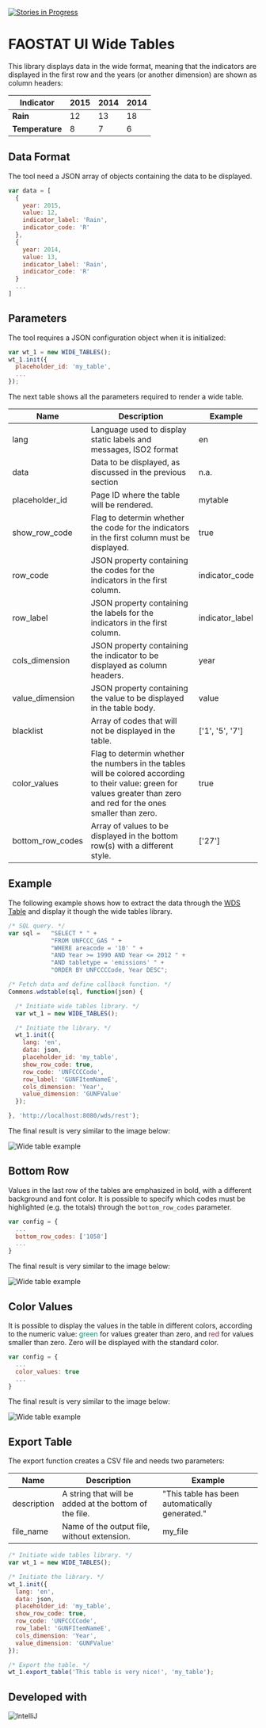 [![Stories in Progress](https://badge.waffle.io/faostat4/faostat-ui-wide-tables.svg?label=in%20Progress&title=In%20Progress)](http://waffle.io/faostat4/faostat-ui-wide-tables)

FAOSTAT UI Wide Tables
======================

This library displays data in the wide format, meaning that the indicators are displayed in the first row and the years (or another dimension) are shown as column headers:

|Indicator|2015|2014|2014|
|----|----|----|----|
|**Rain**|12|13|18|
|**Temperature**|8|7|6|

Data Format
-----------

The tool need a JSON array of objects containing the data to be displayed.

```javascript
var data = [
  {
    year: 2015,
    value: 12,
    indicator_label: 'Rain',
    indicator_code: 'R'
  },
  {
    year: 2014,
    value: 13,
    indicator_label: 'Rain',
    indicator_code: 'R'
  }
  ...
]
```

Parameters
----------

The tool requires a JSON configuration object when it is initialized:

```javascript
var wt_1 = new WIDE_TABLES();
wt_1.init({
  placeholder_id: 'my_table',
  ...
});
```

The next table shows all the parameters required to render a wide table.

|Name|Description|Example|
|----|-----------|-------|
|lang| Language used to display static labels and messages, ISO2 format|en|
|data| Data to be displayed, as discussed in the previous section| n.a.|
|placeholder_id|Page ID where the table will be rendered.|mytable|
|show_row_code|Flag to determin whether the code for the indicators in the first column must be displayed.|true|
|row_code|JSON property containing the codes for the indicators in the first column.|indicator_code|
|row_label|JSON property containing the labels for the indicators in the first column.|indicator_label|
|cols_dimension|JSON property containing the indicator to be displayed as column headers.|year|
|value_dimension|JSON property containing the value to be displayed in the table body.|value|
|blacklist|Array of codes that will not be displayed in the table.|['1', '5', '7']|
|color_values|Flag to determin whether the numbers in the tables will be colored according to their value: green for values greater than zero and red for the ones smaller than zero.|true|
|bottom_row_codes|Array of values to be displayed in the bottom row(s) with a different style.|['27']|

Example
-------

The following example shows how to extract the data through the [WDS Table](https://github.com/FAOSTAT4/faostat-ui-commons/tree/development#wds-table) and display it though the wide tables library.

```javascript
/* SQL query. */
var sql =   "SELECT * " +
            "FROM UNFCCC_GAS " +
            "WHERE areacode = '10' " +
            "AND Year >= 1990 AND Year <= 2012 " +
            "AND tabletype = 'emissions' " +
            "ORDER BY UNFCCCCode, Year DESC";

/* Fetch data and define callback function. */
Commons.wdstable(sql, function(json) {

  /* Initiate wide tables library. */
  var wt_1 = new WIDE_TABLES();

  /* Initiate the library. */
  wt_1.init({
    lang: 'en',
    data: json,
    placeholder_id: 'my_table',
    show_row_code: true,
    row_code: 'UNFCCCCode',
    row_label: 'GUNFItemNameE',
    cols_dimension: 'Year',
    value_dimension: 'GUNFValue'
  });

}, 'http://localhost:8080/wds/rest');
```

The final result is very similar to the image below:

![Wide table example](https://github.com/FAOSTAT4/faostat-ui-wide-tables/blob/development/resources/images/wide_table.png)

Bottom Row
----------

Values in the last row of the tables are emphasized in bold, with a different background and font color. It is possible to specify which codes must be highlighted (e.g. the totals) through the ```bottom_row_codes``` parameter.

```javascript
var config = {
  ...
  bottom_row_codes: ['1058']
  ...
}
```

The final result is very similar to the image below:

![Wide table example](https://github.com/FAOSTAT4/faostat-ui-wide-tables/blob/development/resources/images/wide_table_totals.png)

Color Values
------------

It is possible to display the values in the table in different colors, according to the numeric value: <span style='color: #009B77'>green</span> for values greater than zero, and <span style='color: #9B2335'>red</span> for values smaller than zero. Zero will be displayed with the standard color.

```javascript
var config = {
  ...
  color_values: true
  ...
}
```

The final result is very similar to the image below:

![Wide table example](https://github.com/FAOSTAT4/faostat-ui-wide-tables/blob/development/resources/images/wide_table_colors.png)

Export Table
------------

The export function creates a CSV file and needs two parameters:

|Name|Description|Example|
|----|-----------|-------|
|description|A string that will be added at the bottom of the file.|"This table has been automatically generated."|
|file_name|Name of the output file, without extension.|my_file|

```javascript
/* Initiate wide tables library. */
var wt_1 = new WIDE_TABLES();

/* Initiate the library. */
wt_1.init({
  lang: 'en',
  data: json,
  placeholder_id: 'my_table',
  show_row_code: true,
  row_code: 'UNFCCCCode',
  row_label: 'GUNFItemNameE',
  cols_dimension: 'Year',
  value_dimension: 'GUNFValue'
});

/* Export the table. */
wt_1.export_table('This table is very nice!', 'my_table');
```

Developed with 
--------------
![IntelliJ](http://www.jetbrains.com/idea/docs/logo_intellij_idea.png)
